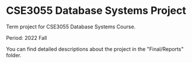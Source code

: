 # CSE3055 Database Systems Project

Term project for CSE3055 Database Systems Course.

Period: 2022 Fall

You can find detailed descriptions about the project in the "Final/Reports" folder.
